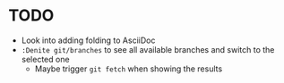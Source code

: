 # TODO

- Look into adding folding to AsciiDoc
- `:Denite git/branches` to see all available branches and switch to the selected one
  - Maybe trigger `git fetch` when showing the results
